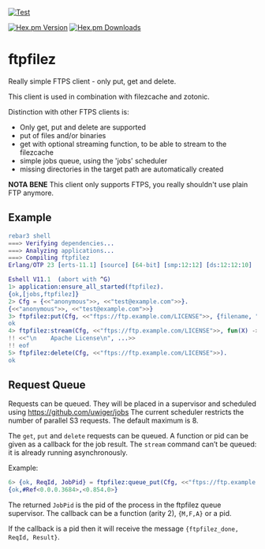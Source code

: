 [![Test](https://github.com/mworrell/ftpfilez/workflows/Test/badge.svg)](https://github.com/mworrell/ftpfilez/actions)

[![Hex.pm Version](https://img.shields.io/hexpm/v/ftpfilez.svg)](https://hex.pm/packages/ftpfilez)
[![Hex.pm Downloads](https://img.shields.io/hexpm/dt/ftpfilez.svg)](https://hex.pm/packages/ftpfilez)

ftpfilez
=======

Really simple FTPS client - only put, get and delete.

This client is used in combination with filezcache and zotonic.

Distinction with other FTPS clients is:

 * Only get, put and delete are supported
 * put of files and/or binaries
 * get with optional streaming function, to be able to stream to the filezcache
 * simple jobs queue, using the 'jobs' scheduler
 * missing directories in the target path are automatically created

**NOTA BENE** This client only supports FTPS, you really shouldn't use plain FTP anymore.

Example
-------

```erlang
rebar3 shell
===> Verifying dependencies...
===> Analyzing applications...
===> Compiling ftpfilez
Erlang/OTP 23 [erts-11.1] [source] [64-bit] [smp:12:12] [ds:12:12:10] [async-threads:1] [hipe]

Eshell V11.1  (abort with ^G)
1> application:ensure_all_started(ftpfilez).
{ok,[jobs,ftpfilez]}
2> Cfg = {<<"anonymous">>, <<"test@example.com">>}.
{<<"anonymous">>, <<"test@example.com">>}
3> ftpfilez:put(Cfg, <<"ftps://ftp.example.com/LICENSE">>, {filename, "LICENSE"}).
ok
4> ftpfilez:stream(Cfg, <<"ftps://ftp.example.com/LICENSE">>, fun(X) -> io:format("!! ~p~n", [X]) end).
!! <<"\n    Apache License\n", ...>>
!! eof
5> ftpfilez:delete(Cfg, <<"ftps://ftp.example.com/LICENSE">>).
ok
```

Request Queue
-------------

Requests can be queued. They will be placed in a supervisor and scheduled using https://github.com/uwiger/jobs
The current scheduler restricts the number of parallel S3 requests. The default maximum is 8.

The `get`, `put` and `delete` requests can be queued. A function or pid can be given as a callback for the job result.
The `stream` command can’t be queued: it is already running asynchronously.

Example:

```erlang
6> {ok, ReqId, JobPid} = ftpfilez:queue_put(Cfg, <<"ftps://ftp.example.com/LICENSE">>, {filename, "LICENSE"}, fun(ReqId,Result) -> io:format("!! ~p~n", [ Result ]) end).
{ok,#Ref<0.0.0.3684>,<0.854.0>}
```

The returned `JobPid` is the pid of the process in the ftpfilez queue supervisor.
The callback can be a function (arity 2), `{M,F,A}` or a pid.

If the callback is a pid then it will receive the message `{ftpfilez_done, ReqId, Result}`.


